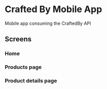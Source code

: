 # Crafted By Mobile App

Mobile app consuming the CraftedBy API

## Screens

### Home



### Products page 



### Product details page

